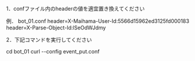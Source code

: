 1．confファイル内のheaderの値を適宜置き換えてください

例．
bot_01.conf
 header=X-Maihama-User-Id:5566d15962ed3125fd000183
 header=X-Parse-Object-Id:lSeOdWJdmy


2．下記コマンドを実行してください

cd bot_01
curl --config event_put.conf
